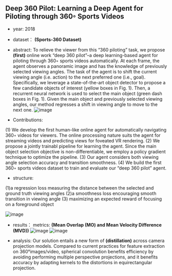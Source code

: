 ## Deep 360 Pilot: Learning a Deep Agent for Piloting through 360◦ Sports Videos

- year: 2018

- dataset：  **(Sports-360 Dataset)** 

- abstract: To relieve the viewer from this “360 piloting” task, we propose  **(first)** online work “deep 360 pilot”–a deep learning-based agent for piloting through 360◦ sports videos automatically. At each frame, the agent observes a panoramic image and has the knowledge of previously selected viewing angles. The task of the agent is
to shift the current viewing angle (i.e. action) to the next
preferred one (i.e., goal).  Specifically, we leverage a state-of-the-art object detector to propose a few candidate objects of interest (yellow boxes in Fig. 1). Then, a recurrent neural network is used to select the main object (green dash boxes in Fig. 1). Given the main object and previously selected viewing angles, our method regresses a shift in viewing angle to move to the next one.
![image](https://github.com/VLISLAB/360-DL-Survey/blob/main/Images/Deep360Pilot.png)

- Contributions:

(1) We develop the first human-like online agent for automatically navigating 360◦ videos for viewers. The online processing nature suits the agent for streaming videos and predicting views for foveated VR rendering. (2) We propose a jointly trainabl pipeline for learning the agent. Since the main object selection objective is non-differentiable, we employ a policy gradient technique to optimize the pipeline. 
(3) Our agent considers both viewing angle selection accuracy and transition smoothness. 
(4) We build the first 360◦ sports videos dataset to train and evaluate our “deep 360 pilot” agent.



- structure:

(1)a regression loss measuring the distance between the selected and ground truth viewing angles
(2)a smoothness loss encouraging smooth transition in viewing angle
(3) maximizing an expected reward of focusing on a foreground object

![image](https://github.com/VLISLAB/360-DL-Survey/blob/main/Images/Deep360PilotStructure.png)
- results：
metrics: **(Mean Overlap (MO) and Mean Velocity Difference (MVD))**
![image](https://github.com/VLISLAB/360-DL-Survey/blob/main/Images/Deep360PilotResult1.png)
![image](https://github.com/VLISLAB/360-DL-Survey/blob/main/Images/Deep360PilotResult2.png)


- analysis: Our solution entails a new form of **(distillation)** across camera projection models. Compared to current practices for feature extraction on 360°images/video, spherical convolution benefits efficiency by avoiding performing multiple perspective projections, and it benefits accuracy by adapting kernels to the distortions in equirectangular projection.
